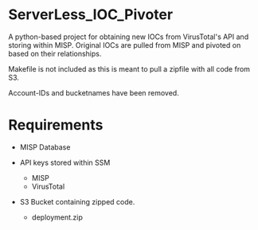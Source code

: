 # ServerLess_IOC_Pivoter
A python-based project for obtaining new IOCs from VirusTotal's API and storing within MISP.  Original IOCs are pulled from MISP and pivoted on based on their relationships.  


Makefile is not included as this is meant to pull a zipfile with all code from S3.  

Account-IDs and bucketnames have been removed.  

# Requirements

- MISP Database
- API keys stored within SSM
  - MISP
  - VirusTotal

- S3 Bucket containing zipped code.
  - deployment.zip
